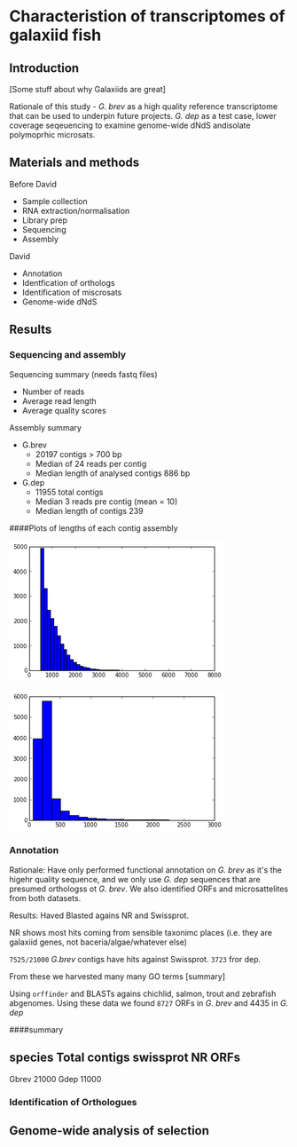 # Characteristion of transcriptomes of galaxiid fish

## Introduction

[Some stuff about why Galaxiids are great]

Rationale of this study - _G. brev_ as a high quality reference transcriptome that can be used to underpin future projects. _G. dep_ as a test case, lower coverage seqeuencing to examine genome-wide dNdS andisolate polymoprhic microsats. 

## Materials and methods

Before David

* Sample collection
* RNA extraction/normalisation
* Library prep
* Sequencing
* Assembly

David

* Annotation 
* Identfication of orthologs
* Identification of miscrosats
* Genome-wide dNdS

## Results

### Sequencing and assembly

Sequencing summary (needs fastq files)

* Number of reads
* Average read length
* Average quality scores

Assembly summary 

* G.brev
    + 20197 contigs > 700 bp
    + Median of 24 reads per contig
    + Median length of analysed contigs 886 bp
* G.dep
    + 11955 total contigs
    + Median 3 reads pre contig (mean = 10)
    + Median length of contigs 239

####Plots of lengths of each contig assembly

![](figs/len_hist.png)

![](figs/len_hist_dep.png)

### Annotation

Rationale:
Have only performed functional annotation on _G. brev_ as it's the 
higehr quality sequence, and we only use _G. dep_ sequences that are 
presumed orthologss ot _G. brev_. We also identified ORFs and microsattelites
from both datasets. 

Results:
Haved Blasted agains NR and Swissprot. 

NR shows most hits coming from sensible taxonimc places (i.e. they are galaxiid
genes, not baceria/algae/whatever else)

`7525/21000` _G.brev_ contigs have hits against Swissprot. `3723` fror dep.

From these we harvested many many GO terms [summary]

Using `orffinder` and BLASTs agains chichlid, salmon, trout and zebrafish
abgenomes. Using these data we found `8727` ORFs in _G. brev_ and 4435 in _G. dep_


####summary

species     Total contigs   swissprot   NR  ORFs
----    
Gbrev       21000
Gdep        11000


### Identification of Orthologues

## Genome-wide analysis of selection

